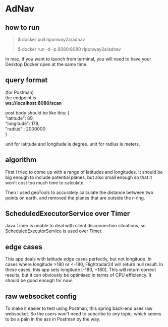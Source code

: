 # AdNav

## how to run

> $ docker pull riponway2a/adnav
> 
> $ docker run -d -p 8080:8080 riponway2a/adnav

In mac, if you want to launch from terminal, you will need to have your Desktop Docker open at the same time. 

## query format

(for Postman)<br>
the endpoint is <br>**ws://localhost:8080/scan**

post body should be like this:
{<br>"latitude": 89,<br>"longitude": 179,<br>"radius" : 2000000<br>}

unit for latitude and longitude is degree.
unit for radius is meters.

## algorithm

First I tried to come up with a range of latitudes and longitudes. It should be big enough to include potential planes, but also small enough so that it won't cost too much time to calculate.

Then I used geoTools to accurately calculate the distance between two points on earth, and removed the planes that are outside the r-ring. 

## ScheduledExecutorService over Timer

Java Timer is unable to deal with client disconnection situations, so ScheduledExecutorService is used over Timer. 

## edge cases

This app deals with latitude edge cases perfectly, but not longitude. In cases where longitude >180 or <-180, Flightradar24 will return null result. In these cases, this app sets longitude [-180, +180]. This will return correct results, but it can obviously be optimised in terms of CPU efficiency. It should be good enough for now. 

## raw websocket config

To make it easier to test using Postman, this spring back-end uses raw websocket. So the users won't need to subcribe to any topic, which seems to be a pain in the ass in Postman by the way. 
